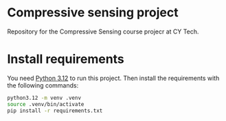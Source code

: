 # Compressive sensing project

Repository for the Compressive Sensing course projecr at CY Tech.

# Install requirements

You need [Python 3.12](https://www.python.org/downloads/) to run this project.
Then install the requirements with the following commands:

```bash
python3.12 -m venv .venv
source .venv/bin/activate
pip install -r requirements.txt
```